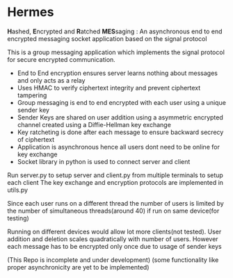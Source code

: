 # Hermes
**H**ashed, **E**ncrypted and **R**atched **MES**saging : An asynchronous end to end encrypted messaging socket application based on the signal protocol 

This is a group messaging application which implements the signal protocol for secure encrypted communication.

- End to End encryption ensures server learns nothing about messages and only acts as a relay
- Uses HMAC to verify ciphertext integrity and prevent ciphertext tampering
- Group messaging is end to end encrypted with each user using a unique sender key
- Sender Keys are shared on user addition using a asymmetric encrypted channel created using a Diffie-Hellman key exchange
- Key ratcheting is done after each message to ensure backward secrecy of ciphertext
- Application is asynchronous hence all users dont need to be online for key exchange
- Socket library in python is used to connect server and client

Run server.py to setup server and client.py from multiple terminals to setup each client
The key exchange and encryption protocols are implemented in utils.py


Since each user runs on a different thread the number of users is limited by the number of simultaneous threads(around 40) if run on same device(for testing)

Running on different devices would allow lot more clients(not tested). User addition and deletion scales quadratically with number of users. However each message has to be encrypted only once due to usage of sender keys

(This Repo is incomplete and under development)
(some functionality like proper asynchronicity are yet to be implemented)
